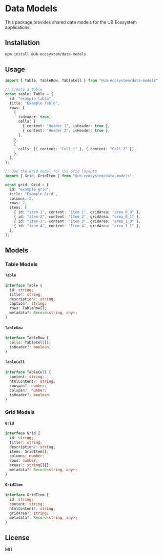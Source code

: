 # Data Models

This package provides shared data models for the UB Ecosystem applications.

## Installation

```bash
npm install @ub-ecosystem/data-models
```

## Usage

```typescript
import { Table, TableRow, TableCell } from "@ub-ecosystem/data-models";

// Create a table
const table: Table = {
  id: "example-table",
  title: "Example Table",
  rows: [
    {
      isHeader: true,
      cells: [
        { content: "Header 1", isHeader: true },
        { content: "Header 2", isHeader: true },
      ],
    },
    {
      cells: [{ content: "Cell 1" }, { content: "Cell 2" }],
    },
  ],
};

// Use the Grid model for CSS Grid layouts
import { Grid, GridItem } from "@ub-ecosystem/data-models";

const grid: Grid = {
  id: "example-grid",
  title: "Example Grid",
  columns: 2,
  rows: 2,
  items: [
    { id: "item-1", content: "Item 1", gridArea: "area_0_0" },
    { id: "item-2", content: "Item 2", gridArea: "area_0_1" },
    { id: "item-3", content: "Item 3", gridArea: "area_1_0" },
    { id: "item-4", content: "Item 4", gridArea: "area_1_1" },
  ],
};
```

## Models

### Table Models

#### `Table`

```typescript
interface Table {
  id: string;
  title?: string;
  description?: string;
  caption?: string;
  rows: TableRow[];
  metadata?: Record<string, any>;
}
```

#### `TableRow`

```typescript
interface TableRow {
  cells: TableCell[];
  isHeader?: boolean;
}
```

#### `TableCell`

```typescript
interface TableCell {
  content: string;
  htmlContent?: string;
  rowspan?: number;
  colspan?: number;
  isHeader?: boolean;
}
```

### Grid Models

#### `Grid`

```typescript
interface Grid {
  id: string;
  title?: string;
  description?: string;
  items: GridItem[];
  columns: number;
  rows: number;
  areas?: string[][];
  metadata?: Record<string, any>;
}
```

#### `GridItem`

```typescript
interface GridItem {
  id: string;
  content: string;
  htmlContent?: string;
  gridArea?: string;
  metadata?: Record<string, any>;
}
```

## License

MIT
